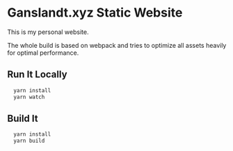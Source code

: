 # Ganslandt.xyz Static Website

This is my personal website.

The whole build is based on webpack and tries to optimize all assets heavily for optimal performance.

## Run It Locally

```bash
  yarn install
  yarn watch
```

## Build It

```bash
  yarn install
  yarn build
```
